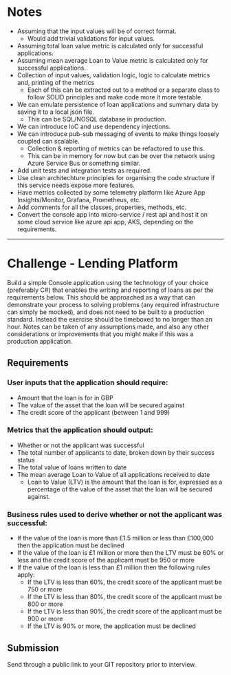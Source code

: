 # Notes

* Assuming that the input values will be of correct format. 
    * Would add trivial validations for input values.
* Assuming total loan value metric is calculated only for successful applications.
* Assuming mean average Loan to Value metric is calculated only for successful applications.
* Collection of input values, validation logic, logic to calculate metrics and, printing of the metrics 
    * Each of this can be extracted out to a method or a separate class to follow SOLID principles and make code more it more testable.
* We can emulate persistence of loan applications and summary data by saving it to a local json file. 
    * This can be SQL/NOSQL database in production.
* We can introduce IoC and use dependency injections.
* We can introduce pub-sub messaging of events to make things loosely coupled can scalable. 
    * Collection & reporting of metrics can be refactored to use this. 
    * This can be in memory for now but can be over the network using Azure Service Bus or something similar.
* Add unit tests and integration tests as required.
* Use clean architechture principles for organising the code structure if this service needs expose more features.
* Have metrics collected by some telemetry platform like Azure App Insights/Monitor, Grafana, Prometheus, etc.
* Add comments for all the classes, properties, methods, etc.
* Convert the console app into micro-service / rest api and host it on some cloud service like azure api app, AKS, depending on the requirements.

-------------------------------------------------

# Challenge - Lending Platform
Build a simple Console application using the technology of your choice (preferably C#) that enables the writing and reporting of loans as per the requirements below. This should be approached as a way that can demonstrate your process to solving problems (any required infrastructure can simply be mocked), and does not need to be built to a production standard. Instead the exercise should be timeboxed to no longer than an hour. Notes can be taken of any assumptions made, and also any other considerations or improvements that you might make if this was a production application.

## Requirements
### User inputs that the application should require:
* Amount that the loan is for in GBP
* The value of the asset that the loan will be secured against
* The credit score of the applicant (between 1 and 999)

### Metrics that the application should output:
* Whether or not the applicant was successful
* The total number of applicants to date, broken down by their success status
* The total value of loans written to date
* The mean average Loan to Value of all applications received to date
    * Loan to Value (LTV) is the amount that the loan is for, expressed as a percentage of the value of the asset that the loan will be secured against.

### Business rules used to derive whether or not the applicant was successful:
* If the value of the loan is more than £1.5 million or less than £100,000 then the application must be declined
* If the value of the loan is £1 million or more then the LTV must be 60% or less and the credit score of the applicant must be 950 or more
* If the value of the loan is less than £1 million then the following rules apply:
    * If the LTV is less than 60%, the credit score of the applicant must be 750 or more
    * If the LTV is less than 80%, the credit score of the applicant must be 800 or more
    * If the LTV is less than 90%, the credit score of the applicant must be 900 or more
    * If the LTV is 90% or more, the application must be declined

## Submission
Send through a public link to your GIT repository prior to interview.